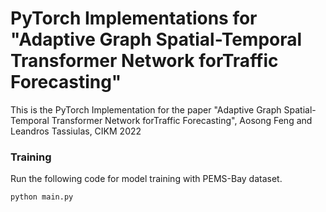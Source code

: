 # PyTorch Implementations for "Adaptive Graph Spatial-Temporal Transformer Network forTraffic Forecasting"

This is the PyTorch Implementation for the paper "Adaptive Graph Spatial-Temporal Transformer Network forTraffic Forecasting", Aosong Feng and Leandros Tassiulas, CIKM 2022


### Training
Run the following code for model training with PEMS-Bay dataset.
```bash
python main.py
```

